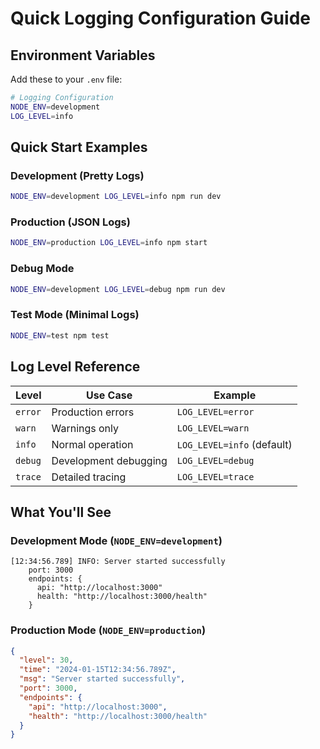 # Quick Logging Configuration Guide

## Environment Variables

Add these to your `.env` file:

```bash
# Logging Configuration
NODE_ENV=development
LOG_LEVEL=info
```

## Quick Start Examples

### Development (Pretty Logs)
```bash
NODE_ENV=development LOG_LEVEL=info npm run dev
```

### Production (JSON Logs)
```bash
NODE_ENV=production LOG_LEVEL=info npm start
```

### Debug Mode
```bash
NODE_ENV=development LOG_LEVEL=debug npm run dev
```

### Test Mode (Minimal Logs)
```bash
NODE_ENV=test npm test
```

## Log Level Reference

| Level | Use Case | Example |
|-------|----------|---------|
| `error` | Production errors | `LOG_LEVEL=error` |
| `warn` | Warnings only | `LOG_LEVEL=warn` |
| `info` | Normal operation | `LOG_LEVEL=info` (default) |
| `debug` | Development debugging | `LOG_LEVEL=debug` |
| `trace` | Detailed tracing | `LOG_LEVEL=trace` |

## What You'll See

### Development Mode (`NODE_ENV=development`)
```
[12:34:56.789] INFO: Server started successfully
    port: 3000
    endpoints: {
      api: "http://localhost:3000"
      health: "http://localhost:3000/health"
    }
```

### Production Mode (`NODE_ENV=production`)
```json
{
  "level": 30,
  "time": "2024-01-15T12:34:56.789Z",
  "msg": "Server started successfully",
  "port": 3000,
  "endpoints": {
    "api": "http://localhost:3000",
    "health": "http://localhost:3000/health"
  }
}
```

